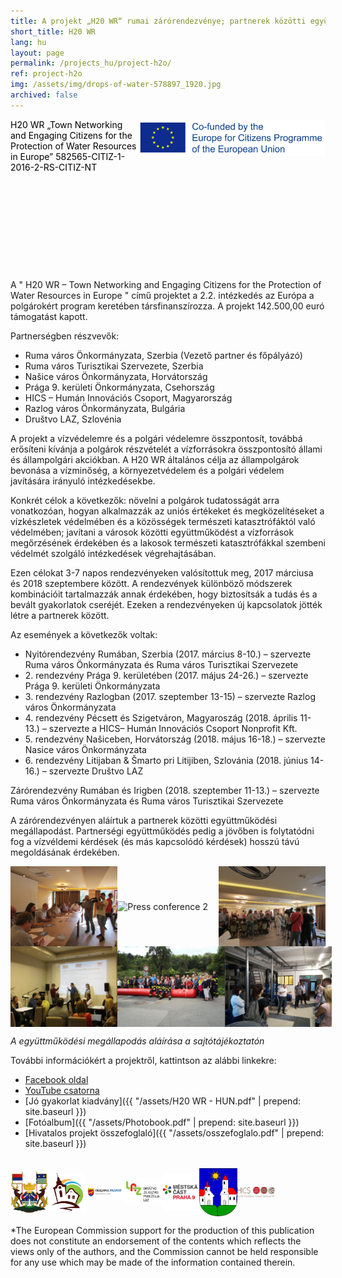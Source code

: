 ```yaml
---
title: A projekt „H20 WR“ rumai zárórendezvénye; partnerek közötti együttműködési megállapodás aláírása
short_title: H20 WR
lang: hu
layout: page
permalink: /projects_hu/project-h2o/
ref: project-h2o
img: /assets/img/drops-of-water-578897_1920.jpg
archived: false
---
```

<header style="background-image: none; height: 200px; color: black; text-shadow: none; text-align: left; min-height: 200px;">
<img src="/assets/img/EU-Co-Funded.jpg" alt="Eu Co funded" style="width: 300px; float: right;">
H20 WR „Town Networking and Engaging Citizens
for the Protection of Water Resources in Europe”
582565-CITIZ-1-2016-2-RS-CITIZ-NT
</header>

A " H20 WR – Town Networking and Engaging Citizens for the Protection of Water Resources in Europe " című projektet a 2.2\. intézkedés az Európa a polgárokért program keretében társfinanszírozza. A projekt 142.500,00 euró támogatást kapott.

Partnerségben részvevők:

*   Ruma város Önkormányzata, Szerbia (Vezető partner és főpályázó)
*   Ruma város Turisztikai Szervezete, Szerbia
*   Našice város Önkormányzata, Horvátország
*   Prága 9\. kerületi Önkormányzata, Csehország
*   HICS – Humán Innovációs Csoport, Magyarország
*   Razlog város Önkormányzata, Bulgária
*   Društvo LAZ, Szlovénia

A projekt a vízvédelemre és a polgári védelemre összpontosít, továbbá erősíteni kívánja a polgárok részvételét a vízforrásokra összpontosító állami és állampolgári akciókban. A H20 WR általános célja az állampolgárok bevonása a vízminőség, a környezetvédelem és a polgári védelem javítására irányuló intézkedésekbe.

Konkrét célok a következők: növelni a polgárok tudatosságát arra vonatkozóan, hogyan alkalmazzák az uniós értékeket és megközelítéseket a vízkészletek védelmében és a közösségek természeti katasztrófáktól való védelmében; javítani a városok közötti együttműködést a vízforrások megőrzésének érdekében és a lakosok természeti katasztrófákkal szembeni védelmét szolgáló intézkedések végrehajtásában.

Ezen célokat 3-7 napos rendezvényeken valósítottuk meg, 2017 márciusa és 2018 szeptembere között. A rendezvények különböző módszerek kombinációit tartalmazzák annak érdekében, hogy biztosítsák a tudás és a bevált gyakorlatok cseréjét. Ezeken a rendezvényeken új kapcsolatok jötték létre a partnerek között.

Az események a következők voltak:

*   Nyitórendezvény Rumában, Szerbia (2017\. március 8-10.) – szervezte Ruma város Önkormányzata és Ruma város Turisztikai Szervezete
*   2\. rendezvény Prága 9\. kerületében (2017\. május 24-26.) – szervezte Prága 9\. kerületi Önkormányzata
*   3\. rendezvény Razlogban (2017\. szeptember 13-15) – szervezte Razlog város Önkormányzata
*   4\. rendezvény Pécsett és Szigetváron, Magyaroszág (2018\. április 11-13.) – szervezte a HICS– Humán Innovációs Csoport Nonprofit Kft.
*   5\. rendezvény Našiceben, Horvátország (2018\. május 16-18.) – szervezte Nasice város Önkormányzata
*   6\. rendezvény Litijaban & Šmarto pri Litijiben, Szlovánia (2018\. június 14-16.) – szervezte Društvo LAZ

Zárórendezvény Rumában és Irigben (2018\. szeptember 11-13.) – szervezte Ruma város Önkormányzata és Ruma város Turisztikai Szervezete

A zárórendezvényen aláírtuk a partnerek közötti együttműködési megállapodást. Partnerségi együttműködés pedig a jövőben is folytatódni fog a vízvéldemi kérdések (és más kapcsolódó kérdések) hosszú távú megoldásának érdekében.

<div style="display: flex;display: -webkit-flex; align-items: center;">
<img src="/assets/img/prj_11_1.jpg" alt="Press conference 1" style="width: 34%; height: 34%;">
<img src="/assets/img/prj_11_2.jpg" alt="Press conference 2" style="width: 34%; height: 34%;">
<img src="/assets/img/prj_11_3.jpg" alt="Press conference 3" style="width: 34%; height: 34%;">
</div>
<div style="display: flex;display: -webkit-flex; align-items: center;">
<img src="/assets/img/prj_11_4.jpg" alt="Press conference 4" style="width: 34%; height: 34%;">
<img src="/assets/img/prj_11_5.jpg" alt="Press conference 5" style="width: 34%; height: 34%;">
<img src="/assets/img/prj_11_6.jpg" alt="Press conference 6" style="width: 34%; height: 34%;">
</div>

_A együttműködési megállapodás aláírása a sajtótájékoztatón_

További információkért a projektről, kattintson az alábbi linkekre:

*   [Facebook oldal](https://www.facebook.com/H20-WR-Engaging-Citizens-for-the-Protection-of-Water-Resources-in-Europe-2060847467481388/?ref=bookmarks)
*   [YouTube csatorna](https://www.youtube.com/channel/UCR6iChWu2BVJ8pNjCCffktw)
*   [Jó gyakorlat kiadvány]({{ "/assets/H20 WR - HUN.pdf" | prepend: site.baseurl }})
*   [Fotóalbum]({{ "/assets/Photobook.pdf" | prepend: site.baseurl }})
*   [Hivatalos projekt összefoglaló]({{ "/assets/osszefoglalo.pdf" | prepend: site.baseurl }})

<br/>
<div style="display: flex;display: -webkit-flex; align-items: center;">
<img src="/assets/img/footer_logo_1.jpg" alt="footer logo 1" style="width: 12%; height: 12%;">
<img src="/assets/img/footer_logo_2.jpg" alt="footer logo 2" style="width: 12%; height: 12%;">
<img src="/assets/img/footer_logo_3.jpg" alt="footer logo 3" style="width: 12%; height: 12%;">
<img src="/assets/img/footer_logo_4.jpg" alt="footer logo 4" style="width: 12%; height: 12%;">
<img src="/assets/img/footer_logo_5.jpg" alt="footer logo 5" style="width: 12%; height: 12%;">
<img src="/assets/img/footer_logo_6.jpg" alt="footer logo 6" style="width: 12%; height: 12%;">
<img src="/assets/img/hics-logo.png" alt="footer logo 7" style="width: 12%; height: 12%; vertical-align: middle;">
</div>

*The European Commission support for the production of this publication does not constitute an endorsement of
the contents which reflects the views only of the authors, and the Commission cannot be held responsible for any
use which may be made of the information contained therein.
